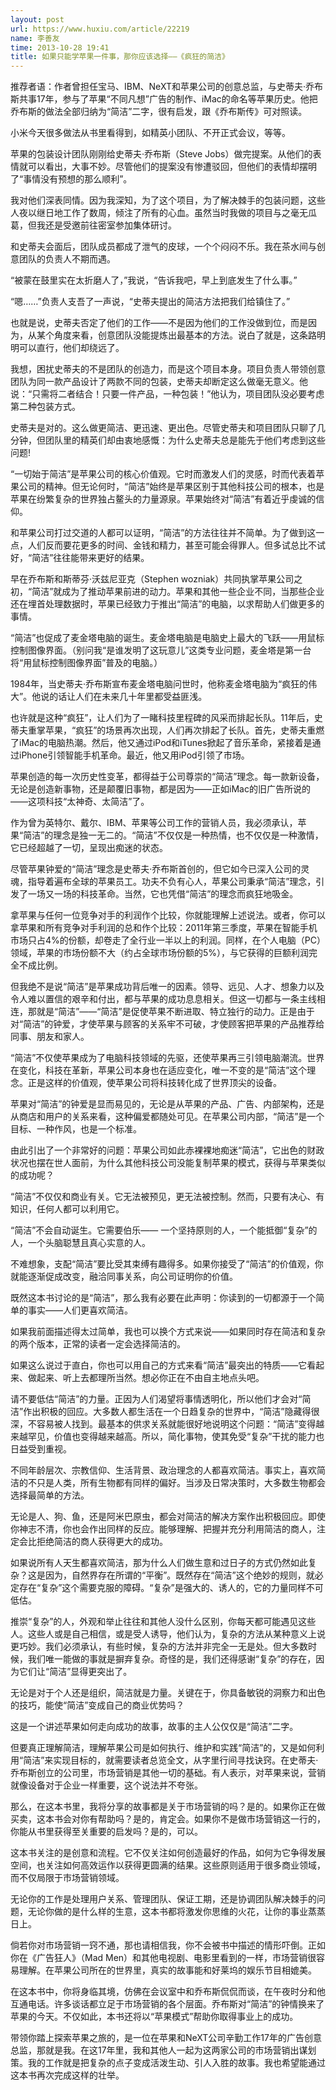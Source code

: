 ```yaml
---
layout: post
url: https://www.huxiu.com/article/22219
name: 李善友
time: 2013-10-28 19:41
title: 如果只能学苹果一件事，那你应该选择——《疯狂的简洁》
---
```

推荐者语：作者曾担任宝马、IBM、NeXT和苹果公司的创意总监，与史蒂夫·乔布斯共事17年，参与了苹果“不同凡想”广告的制作、iMac的命名等苹果历史。他把乔布斯的做法全部归纳为“简洁”二字，很有启发，跟《乔布斯传》可对照读。

小米今天很多做法从书里看得到，如精英小团队、不开正式会议，等等。

苹果的包装设计团队刚刚给史蒂夫·乔布斯（Steve Jobs）做完提案。从他们的表情就可以看出，大事不妙。尽管他们的提案没有惨遭驳回，但他们的表情却摆明了“事情没有预想的那么顺利”。

我对他们深表同情。因为我深知，为了这个项目，为了解决棘手的包装问题，这些人夜以继日地工作了数周，倾注了所有的心血。虽然当时我做的项目与之毫无瓜葛，但我还是受邀前往密室参加集体研讨。

和史蒂夫会面后，团队成员都成了泄气的皮球，一个个闷闷不乐。我在茶水间与创意团队的负责人不期而遇。

“被蒙在鼓里实在太折磨人了，”我说，“告诉我吧，早上到底发生了什么事。”

“嗯……”负责人支吾了一声说，“史蒂夫提出的简洁方法把我们给镇住了。”

也就是说，史蒂夫否定了他们的工作——不是因为他们的工作没做到位，而是因为，从某个角度来看，创意团队没能提炼出最基本的方法。说白了就是，这条路明明可以直行，他们却绕远了。

我想，困扰史蒂夫的不是团队的创造力，而是这个项目本身。项目负责人带领创意团队为同一款产品设计了两款不同的包装，史蒂夫却断定这么做毫无意义。他说：“只需将二者结合！只要一件产品，一种包装！”他认为，项目团队没必要考虑第二种包装方式。

史蒂夫是对的。这么做更简洁、更迅速、更出色。尽管史蒂夫和项目团队只聊了几分钟，但团队里的精英们却由衷地感慨：为什么史蒂夫总是能先于他们考虑到这些问题!

“一切始于简洁”是苹果公司的核心价值观。它时而激发人们的灵感，时而代表着苹果公司的精神。但无论何时，“简洁”始终是苹果区别于其他科技公司的根本，也是苹果在纷繁复杂的世界独占鳌头的力量源泉。苹果始终对“简洁”有着近乎虔诚的信仰。

和苹果公司打过交道的人都可以证明，“简洁”的方法往往并不简单。为了做到这一点，人们反而要花更多的时间、金钱和精力，甚至可能会得罪人。但多试总比不试好，“简洁”往往能带来更好的结果。

早在乔布斯和斯蒂芬·沃兹尼亚克（Stephen wozniak）共同执掌苹果公司之初，“简洁”就成为了推动苹果前进的动力。苹果和其他一些企业不同，当那些企业还在埋首处理数据时，苹果已经致力于推出“简洁”的电脑，以求帮助人们做更多的事情。

“简洁”也促成了麦金塔电脑的诞生。麦金塔电脑是电脑史上最大的飞跃——用鼠标控制图像界面。（别问我“是谁发明了这玩意儿”这类专业问题，麦金塔是第一台将“用鼠标控制图像界面”普及的电脑。）

1984年，当史蒂夫·乔布斯宣布麦金塔电脑问世时，他称麦金塔电脑为“疯狂的伟大”。他说的话让人们在未来几十年里都受益匪浅。

也许就是这种“疯狂”，让人们为了一睹科技里程碑的风采而排起长队。11年后，史蒂夫重掌苹果，“疯狂”的场景再次出现，人们再次排起了长队。首先，史蒂夫重燃了iMac的电脑热潮。然后，他又通过iPod和iTunes掀起了音乐革命，紧接着是通过iPhone引领智能手机革命。最近，他又用iPod引领了市场。

苹果创造的每一次历史性变革，都得益于公司尊崇的“简洁”理念。每一款新设备，无论是创造新事物，还是颠覆旧事物，都是因为——正如iMac的旧广告所说的——这项科技“太神奇、太简洁”了。

作为曾为英特尔、戴尔、IBM、苹果等公司工作的营销人员，我必须承认，苹果“简洁”的理念是独一无二的。“简洁”不仅仅是一种热情，也不仅仅是一种激情，它已经超越了一切，呈现出痴迷的状态。

尽管苹果钟爱的“简洁”理念是史蒂夫·乔布斯首创的，但它如今已深入公司的灵魂，指导着遍布全球的苹果员工。功夫不负有心人，苹果公司秉承“简洁”理念，引发了一场又一场的科技革命。当然，它也凭借“简洁”的理念而疯狂地吸金。

拿苹果与任何一位竞争对手的利润作个比较，你就能理解上述说法。或者，你可以拿苹果和所有竞争对手利润的总和作个比较：2011年第三季度，苹果在智能手机市场只占4%的份额，却卷走了全行业一半以上的利润。同样，在个人电脑（PC）领域，苹果的市场份额不大（约占全球市场份额的5%），与它获得的巨额利润完全不成比例。

但我绝不是说“简洁”是苹果成功背后唯一的因素。领导、远见、人才、想象力以及令人难以置信的艰辛和付出，都与苹果的成功息息相关。但这一切都与一条主线相连，那就是“简洁”——“简洁”是促使苹果不断进取、特立独行的动力。正是由于对“简洁”的钟爱，才使苹果与顾客的关系牢不可破，才使顾客把苹果的产品推荐给同事、朋友和家人。

“简洁”不仅使苹果成为了电脑科技领域的先驱，还使苹果再三引领电脑潮流。世界在变化，科技在革新，苹果公司本身也在适应变化，唯一不变的是“简洁”这个理念。正是这样的价值观，使苹果公司将科技转化成了世界顶尖的设备。

苹果对“简洁”的钟爱是显而易见的，无论是从苹果的产品、广告、内部架构，还是从商店和用户的关系来看，这种偏爱都随处可见。在苹果公司内部，“简洁”是一个目标、一种作风，也是一个标准。

由此引出了一个非常好的问题：苹果公司如此赤裸裸地痴迷“简洁”，它出色的财政状况也摆在世人面前，为什么其他科技公司没能复制苹果的模式，获得与苹果类似的成功呢？

“简洁”不仅仅和商业有关。它无法被预见，更无法被控制。然而，只要有决心、有知识，任何人都可以利用它。

“简洁”不会自动诞生。它需要伯乐—— 一个坚持原则的人，一个能抵御“复杂”的人，一个头脑聪慧且真心实意的人。

不难想象，支配“简洁”要比受其束缚有趣得多。如果你接受了“简洁”的价值观，你就能逐渐促成改变，融洽同事关系，向公司证明你的价值。

既然这本书讨论的是“简洁”，那么我有必要在此声明：你读到的一切都源于一个简单的事实——人们更喜欢简洁。

如果我前面描述得太过简单，我也可以换个方式来说——如果同时存在简洁和复杂的两个版本，正常的读者一定会选择简洁的。

如果这么说过于直白，你也可以用自己的方式来看“简洁”最突出的特质——它看起来、做起来、听上去都理所当然。想必你正在不由自主地点头吧。

请不要低估“简洁”的力量。正因为人们渴望将事情透明化，所以他们才会对“简洁”作出积极的回应。大多数人都生活在一个日趋复杂的世界中，“简洁”隐藏得很深，不容易被人找到。最基本的供求关系就能很好地说明这个问题：“简洁”变得越来越罕见，价值也变得越来越高。所以，简化事物，使其免受“复杂”干扰的能力也日益受到重视。

不同年龄层次、宗教信仰、生活背景、政治理念的人都喜欢简洁。事实上，喜欢简洁的不只是人类，所有生物都有同样的偏好。当涉及日常决策时，大多数生物都会选择最简单的方法。

无论是人、狗、鱼，还是阿米巴原虫，都会对简洁的解决方案作出积极回应。即使你神志不清，你也会作出同样的反应。能够理解、把握并充分利用简洁的商人，注定会比拒绝简洁的商人获得更大的成功。

如果说所有人天生都喜欢简洁，那为什么人们做生意和过日子的方式仍然如此复杂？这是因为，自然界存在所谓的“平衡”。既然存在“简洁”这个绝妙的规则，就必定存在“复杂”这个需要克服的障碍。“复杂”是强大的、诱人的，它的力量同样不可低估。

推崇“复杂”的人，外观和举止往往和其他人没什么区别，你每天都可能遇见这些人。这些人或是自己相信，或是受人诱导，他们认为，复杂的方法从某种意义上说更巧妙。我们必须承认，有些时候，复杂的方法并非完全一无是处。但大多数时候，我们唯一能做的事就是摒弃复杂。奇怪的是，我们还得感谢“复杂”的存在，因为它们让“简洁”显得更突出了。

无论是对于个人还是组织，简洁就是力量。关键在于，你具备敏锐的洞察力和出色的技巧，能使“简洁”变成自己的商业优势吗？

这是一个讲述苹果如何走向成功的故事，故事的主人公仅仅是“简洁”二字。

但要真正理解简洁，理解苹果公司是如何执行、维护和实践“简洁”的，又是如何利用“简洁”来实现目标的，就需要读者总览全文，从字里行间寻找诀窍。在史蒂夫·乔布斯创立的公司里，市场营销是其他一切的基础。有人表示，对苹果来说，营销就像设备对于企业一样重要，这个说法并不夸张。

那么，在这本书里，我将分享的故事都是关于市场营销的吗？是的。如果你正在做买卖，这本书会对你有帮助吗？是的，肯定会。如果你不是做市场营销这一行的，你能从书里获得至关重要的启发吗？是的，可以。

这本书关注的是创意和流程。它不仅关注如何创造最好的作品，如何为它争得发展空间，也关注如何高效运作以获得更圆满的结果。这些原则适用于很多商业领域，而不仅局限于市场营销领域。

无论你的工作是处理用户关系、管理团队、保证工期，还是协调团队解决棘手的问题，无论你做的是什么样的生意，这本书都将激发你思维的火花，让你的事业蒸蒸日上。

倘若你对市场营销一窍不通，那也请相信我，你不会被书中描述的情形吓倒。正如你在《广告狂人》（Mad Men）和其他电视剧、电影里看到的一样，市场营销很容易理解。在苹果公司所在的世界里，真实的故事能和好莱坞的娱乐节目相媲美。

在这本书中，你将身临其境，仿佛在会议室中和乔布斯侃侃而谈，在午夜时分和他互通电话。许多谈话都立足于市场营销的各个层面。乔布斯对“简洁”的钟情换来了苹果的今天。不仅如此，本书还将以“苹果模式”帮助你取得事业上的成功。

带领你踏上探索苹果之旅的，是一位在苹果和NeXT公司辛勤工作17年的广告创意总监，那就是我。在这17年里，我和其他人一起为这两家公司的市场营销出谋划策。我的工作就是把复杂的点子变成活泼生动、引人入胜的故事。我也希望能通过这本书再次完成这样的壮举。

